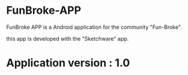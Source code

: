 # FunBroke-APP
FunBroke APP is a Android application for the community "Fun-Broke".

this app is developed with the "Sketchware" app.

# Application version : 1.0
